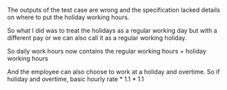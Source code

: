The outputs of the test case are wrong and the specification lacked details on where to put the holiday working hours.

So what I did was to treat the holidays as a regular working day but with a
different pay or we can also call it as a regular working holiday.

So daily work hours now contains the regular working hours + holiday working hours

And the employee can also choose to work at a holiday and overtime.
So if holiday and overtime, basic hourly rate \* 1.1 \* 1.1
